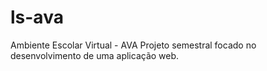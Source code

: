 # ls-ava
Ambiente Escolar Virtual - AVA
Projeto semestral focado no desenvolvimento de uma aplicação web.
